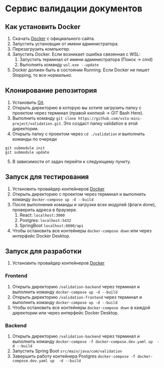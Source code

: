 # Сервис валидации документов
## Как установить Docker
1. Скачать [Docker](https://www.docker.com/) с официального сайта.
2. Запустить установщик от имени администратора.
3. Перезагрузить компьютер.
4. Запустить Docker. Если возникает ошибка связянная с WSL:
   1. Запустить терминал от имени администратора (Поиск -> cmd)
   2. Выполнить команду `wsl.exe --update`
5. Docker должен быть в состоянии Running. Если Docker не пишет Stopping, то все нормально.
## Клонирование репозитория
1. Установить [Git](https://git-scm.com/).
2. Открыть директорию в которую вы хотите загрузить папку с проектом через терминал (правой кнопкой -> GIT Bash Here).
3. Выполнить команду `git clone https://github.com/vstu-mini-project/validation.git`. Это создаст папку validation в этой директории.
4. Открыть папку с проектом через `cd ./validation` и выполнить команды по очереди
```
git submodule init
git submodule update
```
5. В зависимости от задач перейти к следующему пункту.
## Запуск для тестирования
1. Установить провайдер контейнеров [Docker](https://www.docker.com/)
2. Открыть директорию с проектом через терминал и выполнить команду
`docker-compose up -d --build`
3. После выполнения команды и загрузки всех модулей (флаги done), проверить адреса в браузере.
   1. React: `localhost:3000`
   2. Postgres: `localhost:5432`
   3. SpringBoot `localhost:8080/api`
4. Чтобы остановить все контейнеры `docker-compose down` или через интерфейс Docker Desktop.
## Запуск для разработки
1. Установить провайдер контейнеров [Docker](https://www.docker.com/)
### Frontend
1. Открыть директорию `/validation-backend` через терминал и выполнить команду
`docker-compose up -d --build`
2. Открыть директорию `/validation-frontend` через терминал и выполнить команду
`docker-compose up -d --build`
3. Чтобы остановить все контейнеры `docker-compose down` в каждой директории или через интерфейс Docker Desktop.
### Backend
1. Открыть директорию `/validation-backend` через терминал и выполнить команду
`docker-compose -f docker-compose.dev.yaml up  -d --build`
2. Запустить Spring Boot `src/main/java/com/validation`
3. Завершить работу контейнера Postgres
`docker-compose -f docker-compose.dev.yaml up  -d --build`
